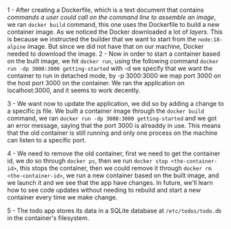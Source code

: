 1 - After creating a Dockerfile, which is a text document that contains *commands a user could call on the command line to assemble an image*, we ran `docker build` command, this one uses the Dockerfile to build a new container image. As we noticed the Docker downloaded a lot of *layers*. This is because we instructed the builder that we want to start from the `node:18-alpine` image. But since we did not have that on our machine, Docker needed to download the image.
2 - Now in order to start a container based on the built image, we hit `docker run`, using the following command 
`docker run -dp 3000:3000 getting-started` with -d we specify that we want the container to run in detached mode, by -p 3000:3000 we map port 3000 on the host port 3000 on the container. We ran the application on localhost:3000, and it seems to work decently.

3 - We want now to update the application, we did so by adding a change to a specific js file. We built a container image through the `docker build` command, we ran `docker run -dp 3000:3000 getting-started` and we got an error message, saying that the port 3000 is alreaddy in use. This means that the old container is still running and only one process on the machine can listen to a specific port.

4 - We need to remove the old container, first we need to get the container id, we do so through `docker ps`, then we run `docker stop <the-container-id>`, this stops the container, then we could remove it through `docker rm <the-container-id>`, we run a new container based on the built image, and we launch it 
and we see that the app have changes. In future, we'll learn how to see code updates without needing to rebuild and start a new container every time we make change.

5 - The todo app stores its data in a SQLite database at `/etc/todos/todo.db` in the container's filesystem.

